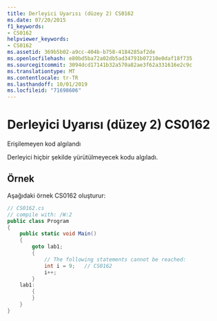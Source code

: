 ```yaml
---
title: Derleyici Uyarısı (düzey 2) CS0162
ms.date: 07/20/2015
f1_keywords:
- CS0162
helpviewer_keywords:
- CS0162
ms.assetid: 369b5b02-a9cc-404b-b758-4184285af2de
ms.openlocfilehash: e80bd5ba72a02db5ad34791b07210e0daf18f735
ms.sourcegitcommit: 3094dcd17141b32a570a82ae3f62a331616e2c9c
ms.translationtype: MT
ms.contentlocale: tr-TR
ms.lasthandoff: 10/01/2019
ms.locfileid: "71698606"
---
```

# <a name="compiler-warning-level-2-cs0162"></a>Derleyici Uyarısı (düzey 2) CS0162

Erişilemeyen kod algılandı
  
Derleyici hiçbir şekilde yürütülmeyecek kodu algıladı.

## <a name="example"></a>Örnek

Aşağıdaki örnek CS0162 oluşturur:

```csharp
// CS0162.cs
// compile with: /W:2
public class Program
{
    public static void Main()
    {
        goto lab1;
        {
            // The following statements cannot be reached:
            int i = 9;   // CS0162
            i++;
        }
    lab1:
        {
        }
    }
}
```
